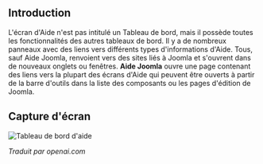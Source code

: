 <!-- Filename: J4.x:Help / Display title: Tableau de bord d'aide  -->

## Introduction

L'écran d'Aide n'est pas intitulé un Tableau de bord, mais il possède toutes les fonctionnalités des autres tableaux de bord. Il y a de nombreux panneaux avec des liens vers différents types d'informations d'Aide. Tous, sauf Aide Joomla, renvoient vers des sites liés à Joomla et s'ouvrent dans de nouveaux onglets ou fenêtres. **Aide Joomla** ouvre une page contenant des liens vers la plupart des écrans d'Aide qui peuvent être ouverts à partir de la barre d'outils dans la liste des composants ou les pages d'édition de Joomla.

## Capture d'écran

![Tableau de bord d'aide](../../../en/images/dashboards/help-dashboard.png)

*Traduit par openai.com*


